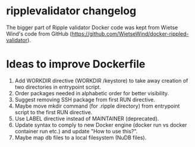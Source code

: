 # ripplevalidator changelog
The bigger part of Ripple validator Docker code was kept from Wietse Wind's
code from GitHub (https://github.com/WietseWind/docker-rippled-validator).

# Ideas to improve Dockerfile

1. Add WORKDIR directive (WORKDIR /keystore) to take away creation of two directories
in entrypoint script.
2. Order packages needed in alphabetic order for better visibility.
3. Suggest removing SSH package from first RUN directive.
4. Maybe move mkdir command (for .ripple directory) from entrypoint script to the
first RUN directive.
5. Use LABEL directive instead of MAINTAINER (deprecated).
6. Update syntax to comply to new Docker engine
(docker run vs docker container run etc.) and update "How to use this?".
7. Maybe map db files to a local filesystem (NuDB files).
